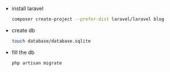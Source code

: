  - install laravel
     ```sh
     composer create-project --prefer-dist laravel/laravel blog
     ```

 - create db
     ```sh
     touch database/database.sqlite
     ```

 - fill the db
     ```sh
     php artisan migrate
     ```

